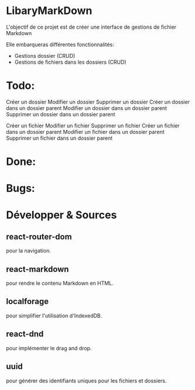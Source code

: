 # LibaryMarkDown
L'objectif de ce projet est de créer une interface de gestions de fichier Markdown

Elle embarqueras différentes fonctionnalités:
- Gestions dossier (CRUD)
- Gestions de fichiers dans les dossiers (CRUD)

# Todo:
Créer un dossier
Modifier un dossier
Supprimer un dossier
Créer un dossier dans un dossier parent
Modifier un dossier dans un dossier parent
Supprimer un dossier dans un dossier parent

Créer un fichier
Modifier un fichier
Supprimer un fichier
Créer un fichier dans un dossier parent
Modifier un fichier dans un dossier parent
Supprimer un fichier dans un dossier parent

# Done:



# Bugs:


# Développer & Sources
## react-router-dom
pour la navigation.
## react-markdown
pour rendre le contenu Markdown en HTML.
## localforage
pour simplifier l'utilisation d'IndexedDB.
## react-dnd
pour implémenter le drag and drop.
## uuid
pour générer des identifiants uniques pour les fichiers et dossiers.